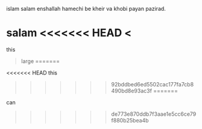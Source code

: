 islam salam enshallah hamechi be kheir va khobi payan pazirad.

salam
<<<<<<< HEAD
<
=======
this
>large
=======

<<<<<<< HEAD
this

>>>>>>> 92bddbed6ed5502cac177fa7cb8490bd8e93ac3f
=======

can
>>>>>>> de773e870ddb7f3aae1e5cc6ce79f880b25bea4b

